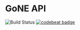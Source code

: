 # GoNE API

![Build Status](https://codebuild.eu-west-2.amazonaws.com/badges?uuid=eyJlbmNyeXB0ZWREYXRhIjoiSGNSTFhiZkdEMEVKZnlpR3pBZ1l0aTRXamUwemprTXRrNXRyNkdFcUYrVnM2WUw2QkFaTVloczNmWjNhNUh4VGN6WjFDNEdiS2J4d1dybEg0RGVrdmRnPSIsIml2UGFyYW1ldGVyU3BlYyI6IlZVekpucWJqZWhGa2V3TFAiLCJtYXRlcmlhbFNldFNlcmlhbCI6MX0%3D&branch=master) [![codebeat badge](https://codebeat.co/badges/0f98177a-c277-4554-b1c3-cd653896179d)](https://codebeat.co/projects/github-com-lucid-bunch-gone-api-master)
